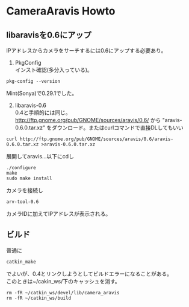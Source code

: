 # CameraAravis Howto

## libaravisを0.6にアップ  
IPアドレスからカメラをサーチするには0.6にアップする必要あり。

1. PkgConfig  
インスト確認(多分入っている)。
~~~
pkg-config --version
~~~
Mint(Sonya)で0.29.1でした。

2. libaravis-0.6  
0.4と手順的には同じ。  
http://ftp.gnome.org/pub/GNOME/sources/aravis/0.6/  から  "aravis-0.6.0.tar.xz" をダウンロード。またはcurlコマンドで直接DLしてもいい
~~~
curl http://ftp.gnome.org/pub/GNOME/sources/aravis/0.6/aravis-0.6.0.tar.xz >aravis-0.6.0.tar.xz
~~~
展開してaravis...以下にcdし
~~~
./configure
make
sudo make install
~~~
カメラを接続し
~~~
arv-tool-0.6
~~~
カメラIDに加えてIPアドレスが表示される。

## ビルド  
普通に
~~~
catkin_make
~~~
でよいが、0.4とリンクしようとしてビルドエラーになることがある。  
このときは~/cakin_ws/下のキャッシュを消す。
~~~
rm -fR ~/catkin_ws/devel/lib/camera_aravis
rm -fR ~/catkin_ws/build
~~~
